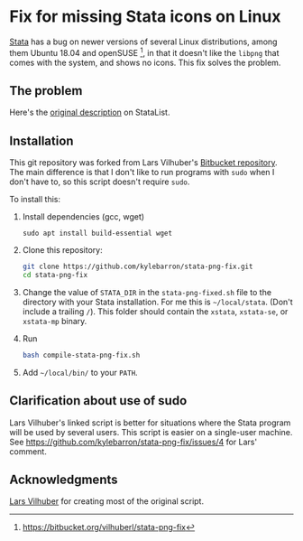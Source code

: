 # Fix for missing Stata icons on Linux

[Stata](http://www.stata.com) has a bug on newer versions of several Linux distributions, among them Ubuntu 18.04 and openSUSE [^1], in that it doesn't like the `libpng` that comes with the system, and shows no icons. This fix solves the problem.

[^1]: <https://bitbucket.org/vilhuberl/stata-png-fix>

## The problem

Here's the [original description](http://www.statalist.org/forums/forum/general-stata-discussion/general/2199-linux-stata-bug-libpng-on-newer-opensuse-possibly-other-distributions) on StataList.

## Installation

This git repository was forked from Lars Vilhuber's [Bitbucket repository](https://bitbucket.org/vilhuberl/stata-png-fix). The main difference is that I don't like to run programs with `sudo` when I don't have to, so this script doesn't require `sudo`.

To install this:

1. Install dependencies (gcc, wget)

    ```
    sudo apt install build-essential wget
    ```

2. Clone this repository:

    ```bash
    git clone https://github.com/kylebarron/stata-png-fix.git
    cd stata-png-fix
    ```

3. Change the value of `STATA_DIR` in the `stata-png-fixed.sh` file to the directory with your Stata installation. For me this is `~/local/stata`. (Don't include a trailing `/`). This folder should contain the `xstata`, `xstata-se`, or `xstata-mp` binary.

4. Run

    ```bash
    bash compile-stata-png-fix.sh
    ```

5. Add `~/local/bin/` to your `PATH`.


## Clarification about use of sudo

Lars Vilhuber's linked script is better for situations where the Stata program will be used by several users. This script is easier on a single-user machine. See https://github.com/kylebarron/stata-png-fix/issues/4 for Lars' comment.

## Acknowledgments

[Lars Vilhuber](https://bitbucket.org/vilhuberl/) for creating most of the original script.
